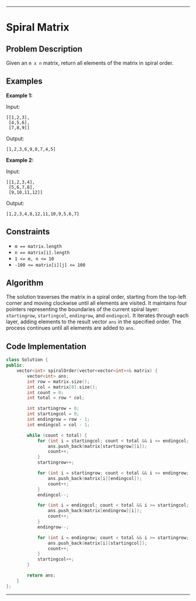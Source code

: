 

---

# Spiral Matrix

## Problem Description

Given an `m x n` matrix, return all elements of the matrix in spiral order.

## Examples

**Example 1:**

Input:
```
[[1,2,3],
 [4,5,6],
 [7,8,9]]
```

Output:
```
[1,2,3,6,9,8,7,4,5]
```

**Example 2:**

Input:
```
[[1,2,3,4],
 [5,6,7,8],
 [9,10,11,12]]
```

Output:
```
[1,2,3,4,8,12,11,10,9,5,6,7]
```

## Constraints

- `m == matrix.length`
- `n == matrix[i].length`
- `1 <= m, n <= 10`
- `-100 <= matrix[i][j] <= 100`

## Algorithm

The solution traverses the matrix in a spiral order, starting from the top-left corner and moving clockwise until all elements are visited. It maintains four pointers representing the boundaries of the current spiral layer: `startingrow`, `startingcol`, `endingrow`, and `endingcol`. It iterates through each layer, adding elements to the result vector `ans` in the specified order. The process continues until all elements are added to `ans`.

## Code Implementation

```cpp
class Solution {
public:
    vector<int> spiralOrder(vector<vector<int>>& matrix) {
        vector<int> ans; 
        int row = matrix.size();
        int col = matrix[0].size();
        int count = 0;
        int total = row * col;        

        int startingrow = 0;
        int startingcol = 0;
        int endingrow = row - 1;
        int endingcol = col - 1;

        while (count < total) {
            for (int i = startingcol; count < total && i <= endingcol; i++) {
                ans.push_back(matrix[startingrow][i]);
                count++;
            }
            startingrow++;

            for (int i = startingrow; count < total && i <= endingrow; i++) {
                ans.push_back(matrix[i][endingcol]);
                count++;
            }
            endingcol--;

            for (int i = endingcol; count < total && i >= startingcol; i--) {
                ans.push_back(matrix[endingrow][i]);
                count++;
            }
            endingrow--;

            for (int i = endingrow; count < total && i >= startingrow; i--) {
                ans.push_back(matrix[i][startingcol]);
                count++;
            }
            startingcol++;
        }

        return ans;
    }
};
```

---
